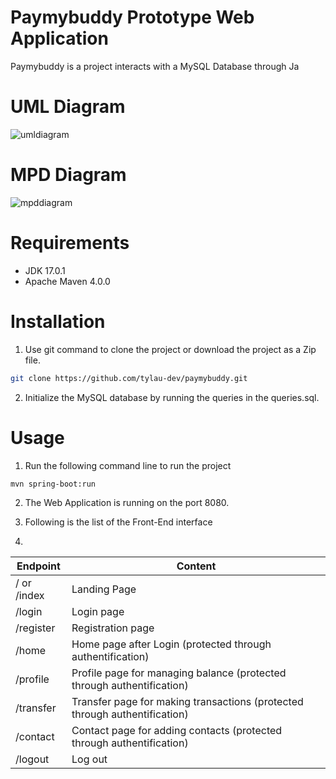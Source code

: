 # Paymybuddy Prototype Web Application

Paymybuddy is a project interacts with a MySQL Database through Ja

# UML Diagram
![umldiagram](https://user-images.githubusercontent.com/62340191/199959415-3d4ea49c-abf3-46af-8db2-e250c6dcfd64.PNG)

# MPD Diagram
![mpddiagram](https://user-images.githubusercontent.com/62340191/199959462-b31e5df6-6509-4963-925e-3b492c4145de.PNG)

# Requirements
- JDK 17.0.1
- Apache Maven 4.0.0

# Installation
1) Use git command to clone the project or download the project as a Zip file.
```bash
git clone https://github.com/tylau-dev/paymybuddy.git
```

2) Initialize the MySQL database by running the queries in the queries.sql.

# Usage
1) Run the following command line to run the project
```bash
mvn spring-boot:run
```

2) The Web Application is running on the port 8080. 

3) Following is the list of the Front-End interface
4) 
| Endpoint | Content |
|----------|---------|
|   / or /index       | Landing Page |
| /login        |  Login page       |
|  /register    |  Registration page    |
|  /home        |  Home page after Login (protected through authentification) |
|  /profile        |  Profile page for managing balance (protected through authentification)   |
|  /transfer        |  Transfer page for making transactions (protected through authentification) |
|  /contact       |  Contact page for adding contacts (protected through authentification)   |
|  /logout        |  Log out    |
